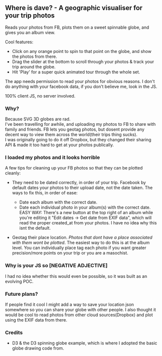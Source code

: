 
## Where is dave? - A geographic visualiser for your trip photos

Reads your photos from FB, plots them on a sweet spinnable globe, and gives you an album view.  

Cool features:

- Click on any orange point to spin to that point on the globe, and show the photos from there.
- Drag the slider at the bottom to scroll through your photos & track your trip around the globe.
- Hit 'Play' for a super quick animated tour through the whole set.

The app needs permission to read your photos for obvious reasons. I don't do anything with your facebook data, if you don't believe me, look in the JS.

100% client JS, no server involved.

### Why?

Because SVG 3D globes are rad.  
I've been travelling for awhile, and uploading my photos to FB to share with family and friends. FB lets you geotag photos, but dosent provide any decent way to view them across the world(their trips thing sucks).  
I was originally going to do it off Dropbox, but they changed their sharing API & made it too hard to get at your photos publically. 


### I loaded my photos and it looks horrible

A few tips for cleaning up your FB photos so that they can be plotted cleanly:

- They need to be dated correctly, in order of your trip. Facebook by default dates your photos to their upload date, not the date taken. The ways to fix this, in order of ease:
  - Date each album with the correct date. 
  - Date each individual photo in your album(s) with the correct date. EASY WAY: There's a new button at the top right of an album while you're editing it "Edit dates -> Get date from EXIF data", which will read the proper created_at from your photos. I have no idea why this isnt the default.

- Geotag their place location. *Photos that dont have a place associated with them wont be plotted*. The easiest way to do this is at the album level. You can individually place tag each photo if you want greater precision/more points on your trip or you are a masochist.


### Why is your JS so [NEGATIVE ADJECTIVE]

I had no idea whether this would even be possible, so it was built as an evolving POC. 


### Future plans?

If people find it cool I might add a way to save your location json somewhere so you can share your globe with other people.
I also thought it would be cool to read photos from other cloud sources(Dropbox) and plot using the EXIF data from there. 


### Credits

- D3 & the D3 spinning globe example, which is where I adopted the basic globe drawing code from. 
